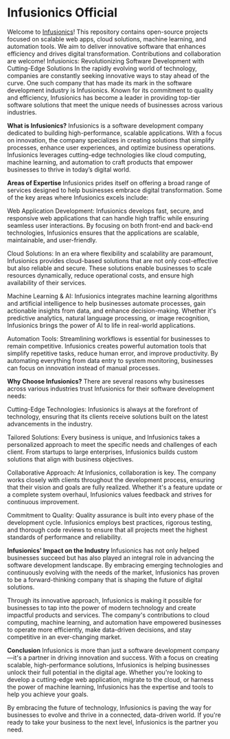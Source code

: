 # Infusionics Official
Welcome to <a href="https://infusionics.com/">Infusionics</a>! This repository contains open-source projects focused on scalable web apps, cloud solutions, machine learning, and automation tools. We aim to deliver innovative software that enhances efficiency and drives digital transformation. Contributions and collaboration are welcome!
Infusionics: Revolutionizing Software Development with Cutting-Edge Solutions
In the rapidly evolving world of technology, companies are constantly seeking innovative ways to stay ahead of the curve. One such company that has made its mark in the software development industry is Infusionics. Known for its commitment to quality and efficiency, Infusionics has become a leader in providing top-tier software solutions that meet the unique needs of businesses across various industries.

**What is Infusionics?**
Infusionics is a software development company dedicated to building high-performance, scalable applications. With a focus on innovation, the company specializes in creating solutions that simplify processes, enhance user experiences, and optimize business operations. Infusionics leverages cutting-edge technologies like cloud computing, machine learning, and automation to craft products that empower businesses to thrive in today’s digital world.

**Areas of Expertise**
Infusionics prides itself on offering a broad range of services designed to help businesses embrace digital transformation. Some of the key areas where Infusionics excels include:

Web Application Development: Infusionics develops fast, secure, and responsive web applications that can handle high traffic while ensuring seamless user interactions. By focusing on both front-end and back-end technologies, Infusionics ensures that the applications are scalable, maintainable, and user-friendly.

Cloud Solutions: In an era where flexibility and scalability are paramount, Infusionics provides cloud-based solutions that are not only cost-effective but also reliable and secure. These solutions enable businesses to scale resources dynamically, reduce operational costs, and ensure high availability of their services.

Machine Learning & AI: Infusionics integrates machine learning algorithms and artificial intelligence to help businesses automate processes, gain actionable insights from data, and enhance decision-making. Whether it's predictive analytics, natural language processing, or image recognition, Infusionics brings the power of AI to life in real-world applications.

Automation Tools: Streamlining workflows is essential for businesses to remain competitive. Infusionics creates powerful automation tools that simplify repetitive tasks, reduce human error, and improve productivity. By automating everything from data entry to system monitoring, businesses can focus on innovation instead of manual processes.

**Why Choose Infusionics?**
There are several reasons why businesses across various industries trust Infusionics for their software development needs:

Cutting-Edge Technologies: Infusionics is always at the forefront of technology, ensuring that its clients receive solutions built on the latest advancements in the industry.

Tailored Solutions: Every business is unique, and Infusionics takes a personalized approach to meet the specific needs and challenges of each client. From startups to large enterprises, Infusionics builds custom solutions that align with business objectives.

Collaborative Approach: At Infusionics, collaboration is key. The company works closely with clients throughout the development process, ensuring that their vision and goals are fully realized. Whether it's a feature update or a complete system overhaul, Infusionics values feedback and strives for continuous improvement.

Commitment to Quality: Quality assurance is built into every phase of the development cycle. Infusionics employs best practices, rigorous testing, and thorough code reviews to ensure that all projects meet the highest standards of performance and reliability.

**Infusionics' Impact on the Industry**
Infusionics has not only helped businesses succeed but has also played an integral role in advancing the software development landscape. By embracing emerging technologies and continuously evolving with the needs of the market, Infusionics has proven to be a forward-thinking company that is shaping the future of digital solutions.

Through its innovative approach, Infusionics is making it possible for businesses to tap into the power of modern technology and create impactful products and services. The company's contributions to cloud computing, machine learning, and automation have empowered businesses to operate more efficiently, make data-driven decisions, and stay competitive in an ever-changing market.

**Conclusion**
Infusionics is more than just a software development company—it's a partner in driving innovation and success. With a focus on creating scalable, high-performance solutions, Infusionics is helping businesses unlock their full potential in the digital age. Whether you're looking to develop a cutting-edge web application, migrate to the cloud, or harness the power of machine learning, Infusionics has the expertise and tools to help you achieve your goals.

By embracing the future of technology, Infusionics is paving the way for businesses to evolve and thrive in a connected, data-driven world. If you're ready to take your business to the next level, Infusionics is the partner you need.
